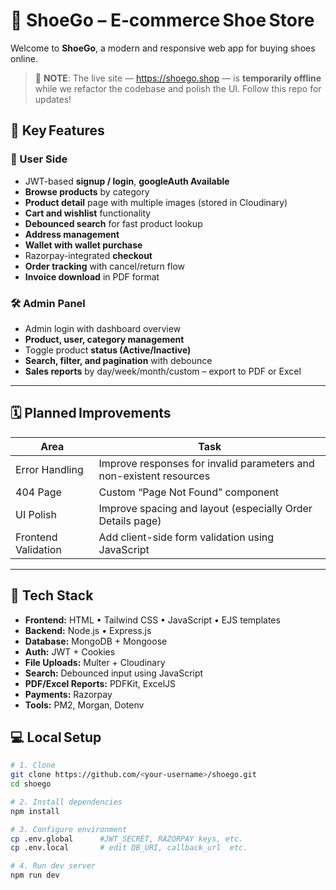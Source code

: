 # 👟 ShoeGo – E‑commerce Shoe Store

Welcome to **ShoeGo**, a modern and responsive web app for buying shoes online.

> 🚧 **NOTE**: The live site&nbsp;— <https://shoego.shop> — is **temporarily offline** while we refactor the codebase and polish the UI. Follow this repo for updates!

## 🔑 Key Features

### 👤 User Side
- JWT-based **signup / login**, **googleAuth Available**
- **Browse products** by category  
- **Product detail** page with multiple images (stored in Cloudinary)  
- **Cart and wishlist** functionality  
- **Debounced search** for fast product lookup  
- **Address management**
- **Wallet with wallet purchase**
- Razorpay-integrated **checkout**  
- **Order tracking** with cancel/return flow  
- **Invoice download** in PDF format  

### 🛠️ Admin Panel
- Admin login with dashboard overview  
- **Product, user, category management**  
- Toggle product **status (Active/Inactive)**  
- **Search, filter, and pagination** with debounce  
- **Sales reports** by day/week/month/custom – export to PDF or Excel  

---

## 🗓️ Planned Improvements

| Area             | Task                                                                 |
|------------------|----------------------------------------------------------------------|
| Error Handling    | Improve responses for invalid parameters and non-existent resources |
| 404 Page          | Custom “Page Not Found” component                                   |
| UI Polish         | Improve spacing and layout (especially Order Details page)         |
| Frontend Validation | Add client-side form validation using JavaScript                 |

---

## 🧰 Tech Stack

- **Frontend:** HTML • Tailwind CSS • JavaScript • EJS templates  
- **Backend:** Node.js • Express.js  
- **Database:** MongoDB + Mongoose  
- **Auth:** JWT + Cookies  
- **File Uploads:** Multer + Cloudinary  
- **Search:** Debounced input using JavaScript  
- **PDF/Excel Reports:** PDFKit, ExcelJS  
- **Payments:** Razorpay  
- **Tools:** PM2, Morgan, Dotenv

## 💻 Local Setup

```bash
# 1. Clone
git clone https://github.com/<your‑username>/shoego.git
cd shoego

# 2. Install dependencies
npm install

# 3. Configure environment
cp .env.global      #JWT_SECRET, RAZORPAY keys, etc.
cp .env.local       # edit DB_URI, callback_url  etc.

# 4. Run dev server
npm run dev
